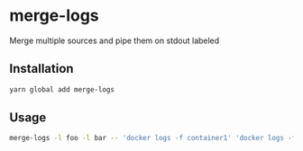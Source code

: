 # merge-logs

Merge multiple sources and pipe them on stdout labeled

## Installation

```sh
yarn global add merge-logs
```

## Usage

```sh
merge-logs -l foo -l bar -- 'docker logs -f container1' 'docker logs -f container2'
```
